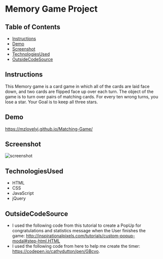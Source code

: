 # Memory Game Project

## Table of Contents

* [Instructions](#instructions)
* [Demo](#Demo)
* [Screenshot](#Screenshot)
* [TechnologiesUsed](#TechnologiesUsed)
* [OutsideCodeSource](#OutsideCodeSource)

## Instructions

This Memory game is a card game in which all of the cards are laid face down, and two cards are flipped face up over each turn. The object of the game is to turn over pairs of matching cards. For every ten wrong turns, you lose a star. Your Goal is to keep all three stars.

## Demo

https://mzlovelyj.github.io/Matching-Game/

## Screenshot

![screenshot](https://i.imgur.com/myqDBL1.png)

## TechnologiesUsed

* HTML
* CSS
* JavaScript
* jQuery

## OutsideCodeSource

* I used the following code from this tutorial to create a PopUp for congratulations and statistics message when the User finishes the game: http://inspirationalpixels.com/tutorials/custom-popup-modal#step-html.HTML
* I used the following code from here to help me create the timer: https://codepen.io/cathydutton/pen/GBcvo. 
